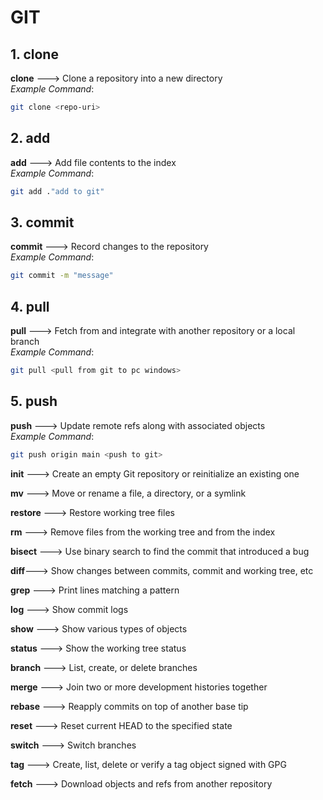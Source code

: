 # GIT  
## 1. clone  
**clone** --->  Clone a repository into a new directory  
*Example Command*:  
```sh
git clone <repo-uri>
```
## 2. add
**add**  --->    Add file contents to the index  
   *Example Command*:   
   ```sh
git add ."add to git"
```
## 3. commit
 **commit**   --->   Record changes to the repository  
*Example Command*:  
```sh
git commit -m "message"
```
## 4. pull
**pull**    --->    Fetch from and integrate with another repository or a local branch   
*Example Command*:  
```sh
git pull <pull from git to pc windows>
```
## 5. push
   **push**    --->    Update remote refs along with associated objects  
*Example Command*:  
```sh
git push origin main <push to git>
```

**init**   --->   Create an empty Git repository or reinitialize an existing one   


   
   **mv**   --->    Move or rename a file, a directory, or a symlink  
  
  **restore** --->  Restore working tree files  
 
  **rm**     --->  Remove files from the working tree and from the index  
 

   **bisect**  --->  Use binary search to find the commit that introduced a bug    

  **diff**--->  Show changes between commits, commit and working tree, etc   

   **grep**     --->   Print lines matching a pattern  

   **log**     --->    Show commit logs   

   **show**   --->    Show various types of objects   

   **status**  --->   Show the working tree status   

  
   **branch**   --->   List, create, or delete branches  

  
   **merge**   --->    Join two or more development histories together  

   **rebase**   --->   Reapply commits on top of another base tip   

   **reset**   --->    Reset current HEAD to the specified state  

   **switch**   --->   Switch branches  

   **tag**      --->   Create, list, delete or verify a tag object signed with GPG   


   **fetch**   --->    Download objects and refs from another repository  

   

